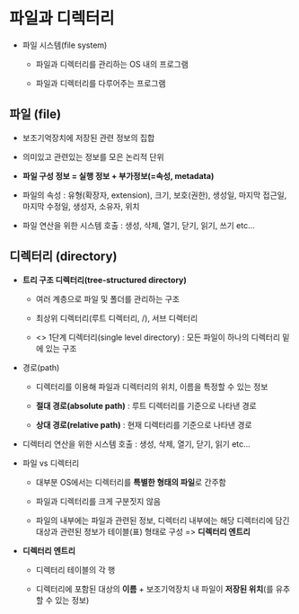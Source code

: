 # 파일과 디렉터리

- 파일 시스템(file system)
  
  - 파일과 디렉터리를 관리하는 OS 내의 프로그램
  
  - 파일과 디렉터리를 다루어주는 프로그램

## 파일 (file)

- 보조기억장치에 저장된 관련 정보의 집합

- 의미있고 관련있는 정보를 모은 논리적 단위

- **파일 구성 정보 = 실행 정보 + 부가정보(=속성, metadata)**

- 파일의 속성 : 유형(확장자, extension), 크기, 보호(권한), 생성일, 마지막 접근일, 마지막 수정일, 생성자, 소유자, 위치

- 파일 연산을 위한 시스템 호출 : 생성, 삭제, 열기, 닫기, 읽기, 쓰기 etc...

## 디렉터리 (directory)

- **트리 구조 디렉터리(tree-structured directory)**
  
  - 여러 계층으로 파일 및 폴더를 관리하는 구조
  
  - 최상위 디렉터리(루트 디렉터리, /), 서브 디렉터리
  
  - <> 1단계 디렉터리(single level directory) : 모든 파일이 하나의 디렉터리 밑에 있는 구조

- 경로(path)
  
  - 디렉터리를 이용해 파일과 디렉터리의 위치, 이름을 특정할 수 있는 정보
  
  - **절대 경로(absolute path)** : 루트 디렉터리를 기준으로 나타낸 경로
  
  - **상대 경로(relative path)** : 현재 디렉터리를 기준으로 나타낸 경로

- 디렉터리 연산을 위한 시스템 호출 : 생성, 삭제, 열기, 닫기, 읽기 etc...

- 파일 vs 디렉터리
  
  - 대부분 OS에서는 디렉터리를 **특별한 형태의 파일**로 간주함
  
  - 파일과 디렉터리를 크게 구분짓지 않음
  
  - 파일의 내부에는 파일과 관련된 정보, 디렉터리 내부에는 해당 디렉터리에 담긴 대상과 관련된 정보가 테이블(표) 형태로 구성 => **디렉터리 엔트리**

- **디렉터리 엔트리**
  
  - 디렉터리 테이블의 각 행
  
  - 디렉터리에 포함된 대상의 **이름** + 보조기억장치 내 파일이 **저장된 위치**(를 유추할 수 있는 정보)
